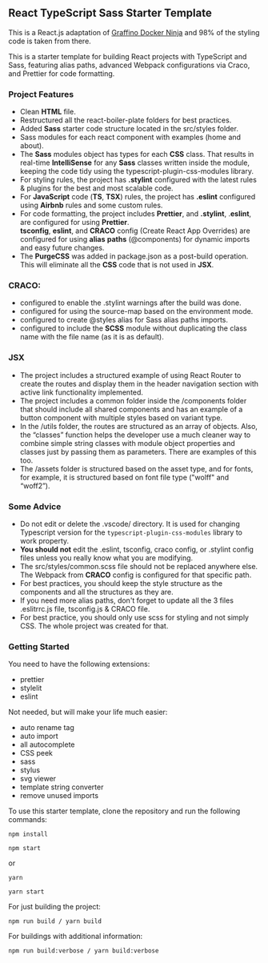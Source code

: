 ## React TypeScript Sass Starter Template

This is a React.js adaptation of [Graffino Docker Ninja](https://github.com/Graffino/Graffino-Docker-Ninja) and 98% of the styling code is taken from there.

This is a starter template for building React projects with TypeScript and Sass, featuring alias paths, advanced Webpack configurations via Craco, and Prettier for code formatting.

### Project Features

- Clean **HTML** file.
- Restructured all the react-boiler-plate folders for best practices.
- Added **Sass** starter code structure located in the src/styles folder.
- Sass modules for each react component with examples (home and about).
- The **Sass** modules object has types for each **CSS** class. That results in real-time **IntelliSense** for any **Sass** classes written inside the module, keeping the code tidy using the typescript-plugin-css-modules library.
- For styling rules, the project has **.stylint** configured with the latest rules & plugins for the best and most scalable code.
- For **JavaScript** code (**TS**, **TSX**) rules, the project has **.eslint** configured using **Airbnb** rules and some custom rules.
- For code formatting, the project includes **Prettier**, and **.stylint**, .**eslint**, are configured for using **Prettier**.  
  **tsconfig**, **eslint**, and **CRACO** config (Create React App Overrides) are configured for using **alias** **paths** (@components) for dynamic imports and easy future changes.
- The **PurgeCSS** was added in package.json as a post-build operation. This will eliminate all the **CSS** code that is not used in **JSX**.

### CRACO:

- configured to enable the .stylint warnings after the build was done.
- configured for using the source-map based on the environment mode.
- configured to create @styles alias for Sass alias paths imports.
- configured to include the **SCSS** module without duplicating the class name with the file name (as it is as default).

### JSX

- The project includes a structured example of using React Router to create the routes and display them in the header navigation section with active link functionality implemented.
- The project includes a common folder inside the /components folder that should include all shared components and has an example of a button component with multiple styles based on variant type.
- In the /utils folder, the routes are structured as an array of objects. Also, the “classes” function helps the developer use a much cleaner way to combine simple string classes with module object properties and classes just by passing them as parameters. There are examples of this too.
- The /assets folder is structured based on the asset type, and for fonts, for example, it is structured based on font file type ("wolff" and “woff2”).

### Some Advice

- Do not edit or delete the .vscode/ directory. It is used for changing Typescript version for the `typescript-plugin-css-modules` library to work property.
- **You should not** edit the .eslint, tsconfig, craco config, or .stylint config files unless you really know what you are modifying.
- The src/styles/common.scss file should not be replaced anywhere else. The Webpack from **CRACO** config is configured for that specific path.
- For best practices, you should keep the style structure as the components and all the structures as they are.
- If you need more alias paths, don't forget to update all the 3 files .eslitrrc.js file, tsconfig.js & CRACO file.
- For best practice, you should only use scss for styling and not simply CSS. The whole project was created for that.

### Getting Started

You need to have the following extensions:

- prettier
- stylelit
- eslint

Not needed, but will make your life much easier:

- auto rename tag
- auto import
- all autocomplete
- CSS peek
- sass
- stylus
- svg viewer
- template string converter
- remove unused imports

To use this starter template, clone the repository and run the following commands:

`npm install`

`npm start`

or

`yarn`

`yarn start`

For just building the project:

`npm run build / yarn build`

For buildings with additional information:

`npm run build:verbose / yarn build:verbose`
